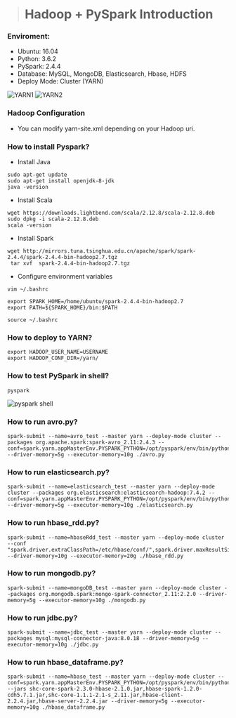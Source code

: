 ># Hadoop + PySpark Introduction  
### Enviroment:
* Ubuntu: 16.04 
* Python: 3.6.2
* PySpark: 2.4.4
* Database: MySQL, MongoDB, Elasticsearch, Hbase, HDFS
* Deploy Mode: Cluster (YARN)

![YARN1](https://img.onl/1rDJdy)
![YARN2](https://img.onl/OVs21C)

### Hadoop Configuration
* You can modify yarn-site.xml depending on your Hadoop uri.

### How to install Pyspark?
* Install Java
```
sudo apt-get update
sudo apt-get install openjdk-8-jdk
java -version
```

* Install Scala
```
wget https://downloads.lightbend.com/scala/2.12.8/scala-2.12.8.deb
sudo dpkg -i scala-2.12.8.deb
scala -version
```

* Install Spark
```
wget http://mirrors.tuna.tsinghua.edu.cn/apache/spark/spark-2.4.4/spark-2.4.4-bin-hadoop2.7.tgz 
 tar xvf  spark-2.4.4-bin-hadoop2.7.tgz
```

* Configure environment variables
```
vim ~/.bashrc
```
```
export SPARK_HOME=/home/ubuntu/spark-2.4.4-bin-hadoop2.7
export PATH=${SPARK_HOME}/bin:$PATH
```
```
source ~/.bashrc
```

### How to deploy to YARN?
```
export HADOOP_USER_NAME=USERNAME
export HADOOP_CONF_DIR=/yarn/
```

### How to test PySpark in shell?
```
pyspark
```
![pyspark shell](https://img.onl/HyByD5)

### How to run avro.py?
```
spark-submit --name=avro_test --master yarn --deploy-mode cluster --packages org.apache.spark:spark-avro_2.11:2.4.3 --conf=spark.yarn.appMasterEnv.PYSPARK_PYTHON=/opt/pyspark/env/bin/python --driver-memory=5g --executor-memory=10g ./avro.py 
```


### How to run elasticsearch.py?
```
spark-submit --name=elasticsearch_test --master yarn --deploy-mode cluster --packages org.elasticsearch:elasticsearch-hadoop:7.4.2 --conf=spark.yarn.appMasterEnv.PYSPARK_PYTHON=/opt/pyspark/env/bin/python  --driver-memory=5g --executor-memory=10g ./elasticsearch.py 
```

### How to run hbase_rdd.py?
```
spark-submit --name=hbaseRdd_test --master yarn --deploy-mode cluster --conf "spark.driver.extraClassPath=/etc/hbase/conf/",spark.driver.maxResultSize=4g --driver-memory=10g --executor-memory=20g ./hbase_rdd.py 
```

### How to run mongodb.py?
```
spark-submit --name=mongoDB_test --master yarn --deploy-mode cluster --packages org.mongodb.spark:mongo-spark-connector_2.11:2.2.0 --driver-memory=5g --executor-memory=10g ./mongodb.py 
```

### How to run jdbc.py?
```
spark-submit --name=jdbc_test --master yarn --deploy-mode cluster --packages mysql:mysql-connector-java:8.0.18 --driver-memory=5g --executor-memory=10g ./jdbc.py 
```

### How to run hbase_dataframe.py?
```
spark-submit --name=hbase_test --master yarn --deploy-mode cluster --conf=spark.yarn.appMasterEnv.PYSPARK_PYTHON=/opt/pyspark/env/bin/python --jars shc-core-spark-2.3.0-hbase-2.1.0.jar,hbase-spark-1.2.0-cdh5.7.1.jar,shc-core-1.1.1-2.1-s_2.11.jar,hbase-client-2.2.4.jar,hbase-server-2.2.4.jar --driver-memory=5g --executor-memory=10g ./hbase_dataframe.py
```